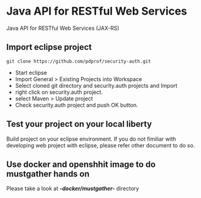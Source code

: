 # Java API for RESTful Web Services
Java API for RESTful Web Services (JAX-RS)


## Import eclipse project

```
git clone https://github.com/pdprof/security-auth.git
```

- Start eclipse
- Import General > Existing Projects into Workspace
- Select cloned git directory and security.auth projects and Import
- right click on security.auth project.
- select Maven > Update project 
- Check security.auth project and push OK button.


## Test your project on your local liberty

Build project on your eclipse environment. If you do not fimiliar with developing web project with eclipse, please refer other document to do so.


## Use docker and openshhit image to do mustgather hands on

Please take a look at ***-docker/mustgather-*** directory
